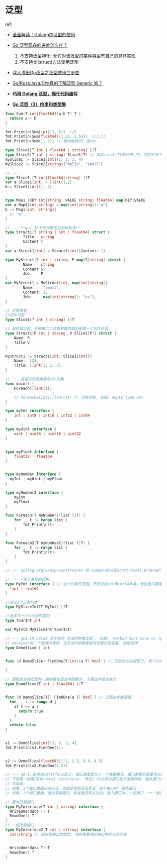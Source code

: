 # 泛型
ref:
- [全面解读！Golang中泛型的使用](https://mp.weixin.qq.com/s?__biz=MzI2NDU4OTExOQ==&mid=2247539356&idx=1&sn=af45af4e94d47abcabc22e8cadef9db7)
- [Go 泛型现在的进度怎么样？](https://www.zhihu.com/question/419299605/answer/2670916867)

	1. 不支持泛型特化: 允许对该泛型的某种类型有自己的具体实现
	1. 不支持类(struct)方法使用泛型
- [深入浅出Go泛型之泛型使用三步曲](https://blog.csdn.net/asd1126163471/article/details/124185492)
- [Go/Rust/Java/C你真的了解泛型 Generic 嘛？](https://jishuin.proginn.com/p/763bfbd634ce)
- [**巧用 Golang 泛型，简化代码编写**](https://my.oschina.net/u/4939618/blog/7091565)
- [**Go 泛型（3）约束和类型集**](https://zhuanlan.zhihu.com/p/417669041)

```go
func Sum[T int|float64](a,b T) T {
  return a + b
}

fmt.Println(Sum[int](1, 2))  //3
fmt.Println(Sum[float64](1.23, 2.54))  //3.77
fmt.Println(Sum(1, 2)) // 自动推导出T 是int

type Slice1[T int | float64 | string] []T
type Slice2[T int | string] Slice1[T] // 其实lice1[T]等价于[]T, 但它约束了类型范围，必须是在Slice1的取值范围里
mySlice1 := Slice1[int]{1, 2, 3, 4}
mySlice2 := Slice2[string]{"hello", "small"}

// ---
type Slice1 [T int|float64|string] []T
var a Slice1[int] = []int{1,2}
b:= Slice1[int]{1, 2}


type Map1 [KEY int|string, VALUE string| float64] map[KEY]VALUE
var a Map1[int,string] = map[int]string{1:"a"}
b := Map1[int, string]{
  1: "a",
}

// --- **go1.18不支持匿名泛型结构体**
type Struct1[T string | int | float64] struct {
		Title   string
		Content T
}
var a Struct1[int] = Struct1[int]{Content: 1}

type MyStruct[S int | string, P map[S]string] struct {
		Name    string
		Content S
		Job     P
}
var MyStruct1 = MyStruct[int, map[int]string]{
		Name:    "small",
		Content: 1,
		Job:     map[int]string{1: "ss"},
}

// 泛型嵌套
//切片泛型
type Slice1[T int | string] []T

// 结构体泛型，它的第二个泛型参数的类型是第一个切片泛型。
type Struct1[P int | string, V Slice1[P]] struct {
	Name  P
	Title V
}

myStruct1 := Struct1[int, Slice1[int]]{
	Name:  123,
	Title: []int{1, 2, 3},
}

// --- 自定义约束类型的并/交集
func main() {
	Foreach([]int{1})

	// Foreach2[int]([]int{1}) // 没有交集, 会报:`empty type set`
}

type myInt interface {
    int | int8 | int16 | int32 | int64
}

type myUint interface {
    uint | uint8 | uint16 | uint32
}


type myFloat interface {
    float32 | float64
}


type myNumber interface {
  myInt | myUint | myFloat
}

type myNumber2 interface {
	myInt
	myFloat
}

func Foreach[T myNumber](list []T) {
	for _, t := range list {
		fmt.Println(t)
	}
}

func Foreach2[T myNumber2](list []T) {
	for _, t := range list {
		fmt.Println(t)
	}
}

// --- golang.org/x/exp/constraints 的 comparable和constraints.Ordered: 约束了可比较（==、!==），后者约束了可排序 (<、<=、>=、>)

// --- ~表示类型的超集, 
type MyInt interface { // 这个约束的范围，不仅仅是int和int64本身，也包含只要最底层的是这2种类型的，都包含
  ~int | ~int64
}

//定义1个泛型切片
type MySliceInt[T MyInt] []T

//自定义一个int型的类型
type YourInt int

var MyInt2 MySliceInt[YourInt]

// --- go1.19 beta1 还不支持`方法的参数泛型`, 会报: `method must have no type parameters`
// receiver是一个普通的类型，在方法的参数里面来设置泛型变量, 会报该错
type DemoSlice []int


func (d DemoSlice) FindOne[T int](a T) bool { // 泛型在方法层面了, 即`FindOne[T int]`
  
}

// 函数是支持泛型的，接收器也是支持函数的, 下面这样是支持的
type DemoSlice[T int | float64] []T


func (d DemoSlice[T]) FindOne(a T) bool { // 泛型在参数层面
  for _, t := range d {
    if t == a {
      return true
    }
  }
  return false
}


s1 := DemoSlice[int]{1, 2, 3, 4}
fmt.Println(s1.FindOne(1))


s2 := DemoSlice[float64]{1.2, 2.3, 3.4, 4.5}
fmt.Println(s2.FindOne(1.2))

// --- go 1.18修改interface定义: 接口类型定义了一个类型集合。接口类型的变量可以存储这个接口类型集合的任意一种类型的实例值。这种类型被称之为实现了这个接口。接口类型的变量如果未初始化则它的值为nil
// 下面是一般接口(General interface). 原先1.18之前的接口定义类型叫做：基本接口(Basic interfaces)
// 总结即:
// 如果，1个接口里面只有方法，也就是老的语法写法，这个接口叫：基本接口
// 如果，1个接口里面，有约束类型的，有或者没有方法的，这个接口叫：一般接口. **一般泛型接口，只能被当做类型参数来使用，无法被实例化**

// 基本泛型接口
type MyInterface[T int | string] interface {
  WriteOne(data T) T
  ReadOne() T
}
// 一般泛型接口
type MyInterface2[T int | string] interface {
  int|string // 适用该接口的类型, 同时需要满足接口中定义的方法


  WriteOne(data T) T
  ReadOne() T
}
```